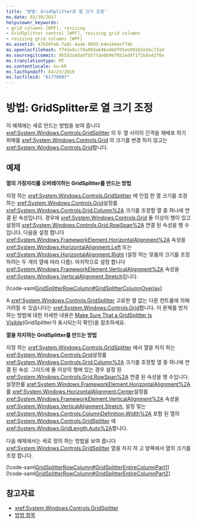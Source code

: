 ```yaml
---
title: '방법: GridSplitter로 열 크기 조정'
ms.date: 03/30/2017
helpviewer_keywords:
- grid columns [WPF], resizing
- GridSplitter control [WPF], resizing grid columns
- resizing grid columns [WPF]
ms.assetid: 47b20fe6-7adc-4aa6-9693-b4e184eef74b
ms.openlocfilehash: f743e9ccf8a984a646a4b8f05ee99162e5bc73ad
ms.sourcegitcommit: 9b552addadfb57fab0b9e7852ed4f1f1b8a42f8e
ms.translationtype: MT
ms.contentlocale: ko-KR
ms.lasthandoff: 04/23/2019
ms.locfileid: "61770697"
---
```

# <a name="how-to-resize-columns-with-a-gridsplitter"></a>방법: GridSplitter로 열 크기 조정
이 예제에는 세로 만드는 방법을 보여 줍니다 <xref:System.Windows.Controls.GridSplitter> 의 두 열 사이의 간격을 재배포 하기 위해를 <xref:System.Windows.Controls.Grid> 의 크기를 변경 하지 않고는 <xref:System.Windows.Controls.Grid>합니다.  
  
## <a name="example"></a>예제  
 **열의 가장자리를 오버레이하는 GridSplitter를 만드는 방법**  
  
 지정 하는 <xref:System.Windows.Controls.GridSplitter> 에 인접 한 열 크기를 조정 하는 <xref:System.Windows.Controls.Grid>설정를 <xref:System.Windows.Controls.Grid.Column%2A> 크기를 조정할 열 중 하나에 연결 된 속성입니다. 경우에 <xref:System.Windows.Controls.Grid> 둘 이상의 행이 있고 설정의 <xref:System.Windows.Controls.Grid.RowSpan%2A> 연결 된 속성을 행 수입니다. 다음을 설정 합니다 <xref:System.Windows.FrameworkElement.HorizontalAlignment%2A> 속성을 <xref:System.Windows.HorizontalAlignment.Left> 또는 <xref:System.Windows.HorizontalAlignment.Right> (설정 하는 맞춤의 크기를 조정 하려는 두 개의 열에 따라 다름). 마지막으로 설정 합니다 <xref:System.Windows.FrameworkElement.VerticalAlignment%2A> 속성을 <xref:System.Windows.VerticalAlignment.Stretch>입니다.  
  
 [!code-xaml[GridSplitterRowColumn#GridSplitterColumnOverlay](~/samples/snippets/csharp/VS_Snippets_Wpf/GridSplitterRowColumn/CS/Window1.xaml#gridsplittercolumnoverlay)]  
  
 A <xref:System.Windows.Controls.GridSplitter> 고유한 열 없는 다른 컨트롤에 의해 가려질 수 있습니다는 <xref:System.Windows.Controls.Grid>합니다. 이 문제를 방지하는 방법에 대한 자세한 내용은 [Make Sure That a GridSplitter Is Visible](how-to-make-sure-that-a-gridsplitter-is-visible.md)(GridSplitter가 표시되는지 확인)을 참조하세요.  
  
 **열을 차지하는 GridSplitter를 만드는 방법**  
  
 지정 하는 <xref:System.Windows.Controls.GridSplitter> 에서 열을 차지 하는 <xref:System.Windows.Controls.Grid>설정를 <xref:System.Windows.Controls.Grid.Column%2A> 크기를 조정할 열 중 하나에 연결 된 속성. 그리드에 둘 이상의 행에 있는 경우 설정 된 <xref:System.Windows.Controls.Grid.RowSpan%2A> 연결 된 속성을 행 수입니다. 설정한를 <xref:System.Windows.FrameworkElement.HorizontalAlignment%2A> 를 <xref:System.Windows.HorizontalAlignment.Center>설정를 <xref:System.Windows.FrameworkElement.VerticalAlignment%2A> 속성을 <xref:System.Windows.VerticalAlignment.Stretch>, 설정 및는 <xref:System.Windows.Controls.ColumnDefinition.Width%2A> 포함 된 열의 <xref:System.Windows.Controls.GridSplitter> 에 <xref:System.Windows.GridLength.Auto%2A>합니다.  
  
 다음 예제에서는 세로 정의 하는 방법을 보여 줍니다 <xref:System.Windows.Controls.GridSplitter> 열을 차지 하 고 양쪽에서 열의 크기를 조정 합니다.  
  
 [!code-xaml[GridSplitterRowColumn#GridSplitterEntireColumnPart1](~/samples/snippets/csharp/VS_Snippets_Wpf/GridSplitterRowColumn/CS/Window1.xaml#gridsplitterentirecolumnpart1)]  
[!code-xaml[GridSplitterRowColumn#GridSplitterEntireColumnPart2](~/samples/snippets/csharp/VS_Snippets_Wpf/GridSplitterRowColumn/CS/Window1.xaml#gridsplitterentirecolumnpart2)]  
  
## <a name="see-also"></a>참고자료

- <xref:System.Windows.Controls.GridSplitter>
- [방법 항목](gridsplitter-how-to-topics.md)
